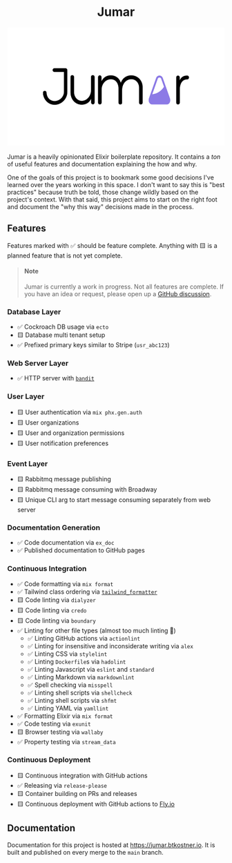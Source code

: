 <h1 align="center">
  Jumar
</h1>

<p align="center">
  <img width="575.618" height="273.777" src="./assets/logos/logotype.svg" alt="Jumar">
</p>

Jumar is a heavily opinionated Elixir boilerplate repository. It contains a _ton_ of useful features and documentation explaining the how and why.

One of the goals of this project is to bookmark some good decisions I've learned over the years working in this space. I don't want to say this is "best practices" because truth be told, those change wildly based on the project's context. With that said, this project aims to start on the right foot and document the "why this way" decisions made in the process.

## Features

Features marked with ✅ should be feature complete. Anything with 🟨 is a planned feature that is not yet complete.

<blockquote class="neutral">
  <h4 class="neutral"><strong>Note</strong></h4>

  <p>Jumar is currently a work in progress. Not all features are complete. If you have an idea or request, please open up a <a href="https://github.com/btkostner/jumar/discussions">GitHub discussion</a>.</p>
</blockquote>

### Database Layer

- ✅ Cockroach DB usage via `ecto`
- 🟨 Database multi tenant setup
- ✅ Prefixed primary keys similar to Stripe (`usr_abc123`)

### Web Server Layer

- ✅ HTTP server with [`bandit`](https://github.com/mtrudel/bandit)

### User Layer

- 🟨 User authentication via `mix phx.gen.auth`
- 🟨 User organizations
- 🟨 User and organization permissions
- 🟨 User notification preferences

### Event Layer

- 🟨 Rabbitmq message publishing
- 🟨 Rabbitmq message consuming with Broadway
- 🟨 Unique CLI arg to start message consuming separately from web server

### Documentation Generation

- ✅ Code documentation via `ex_doc`
- ✅ Published documentation to GitHub pages

### Continuous Integration

- ✅ Code formatting via `mix format`
- ✅ Tailwind class ordering via [`tailwind_formatter`](https://github.com/100phlecs/tailwind_formatter)
- 🟨 Code linting via `dialyzer`
- 🟨 Code linting via `credo`
- 🟨 Code linting via `boundary`
- ✅ Linting for other file types (almost too much linting 🤯)
  - ✅ Linting GitHub actions via `actionlint`
  - ✅ Linting for insensitive and inconsiderate writing via `alex`
  - ✅ Linting CSS via `stylelint`
  - ✅ Linting `Dockerfile`s via `hadolint`
  - ✅ Linting Javascript via `eslint` and `standard`
  - ✅ Linting Markdown via `markdownlint`
  - ✅ Spell checking via `misspell`
  - ✅ Linting shell scripts via `shellcheck`
  - ✅ Linting shell scripts via `shfmt`
  - ✅ Linting YAML via `yamllint`
- ✅ Formatting Elixir via `mix format`
- ✅ Code testing via `exunit`
- 🟨 Browser testing via `wallaby`
- ✅ Property testing via `stream_data`

### Continuous Deployment

- 🟨 Continuous integration with GitHub actions
- ✅ Releasing via `release-please`
- 🟨 Container building on PRs and releases
- 🟨 Continuous deployment with GitHub actions to [Fly.io](https://fly.io)

## Documentation

Documentation for this project is hosted at <https://jumar.btkostner.io>. It is built and published on every merge to the `main` branch.
